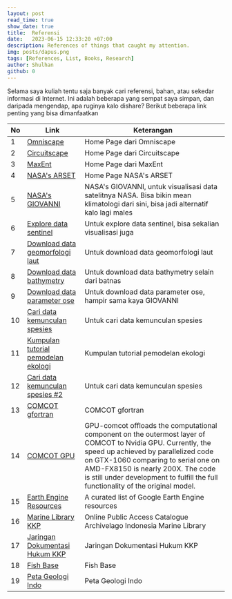 ```yaml
---
layout: post
read_time: true
show_date: true
title:  Referensi
date:   2023-06-15 12:33:20 +07:00
description: References of things that caught my attention.
img: posts/dapus.png 
tags: [References, List, Books, Research]
author: Shulhan
github: 0
---
```

Selama saya kuliah tentu saja banyak cari referensi, bahan, atau sekedar informasi di Internet. 
Ini adalah beberapa yang sempat saya simpan, dan daripada mengendap, apa ruginya kalo dishare?
Berikut beberapa link penting yang bisa dimanfaatkan

| No | Link                                                                 | Keterangan                                                       |
|----|----------------------------------------------------------------------|------------------------------------------------------------------|
| 1  | [Omniscape](https://docs.circuitscape.org/Omniscape.jl/stable/)     | Home Page dari Omniscape                                         |
| 2  | [Circuitscape](https://circuitscape.org/)                   | Home Page dari Circuitscape                                      |
| 3  | [MaxEnt](https://biodiversityinformatics.amnh.org/open_source/maxent/)    | Home Page dari MaxEnt                                            |
| 4  | [NASA's ARSET](https://appliedsciences.nasa.gov/what-we-do/capacity-building/arset) | Home Page NASA's ARSET                                           |
| 5  | [NASA's GIOVANNI](https://giovanni.gsfc.nasa.gov/giovanni/)                        | NASA's GIOVANNI, untuk visualisasi data satelitnya NASA. Bisa bikin mean klimatologi dari sini, bisa jadi alternatif kalo lagi males |
| 6   | [Explore data sentinel](https://apps.sentinel-hub.com/eo-browser/)                                      | Untuk explore data sentinel, bisa sekalian visualisasi juga |
| 7   | [Download data geomorfologi laut](https://bluehabitats.org/)                                            | Untuk download data geomorfologi laut         |
| 8   | [Download data bathymetry](https://download.gebco.net/)                                                 | Untuk download data bathymetry selain dari batnas   |
| 9   | [Download data parameter ose](https://data.marine.copernicus.eu/viewer/expert?)        | Untuk download data parameter ose, hampir sama kaya GIOVANNI       |
| 10  | [Cari data kemunculan spesies](https://mapper.obis.org/)                                                | Untuk cari data kemunculan spesies   |
| 11  | [Kumpulan tutorial pemodelan ekologi](https://sites.google.com/site/thebantalab/tutorials?pli=1)         | Kumpulan tutorial pemodelan ekologi   |
| 12  | [Cari data kemunculan spesies #2](https://www.gbif.org/occurrence/map)                                  | Untuk cari data kemunculan spesies       |
| 13   | [COMCOT gfortran](https://github.com/AndybnACT/comcot-gfortran)                                                    | COMCOT gfortran                      |
| 14   | [COMCOT GPU](https://github.com/AndybnACT/GPU-comcot)                                                               | GPU-comcot offloads the computational component on the outermost layer of COMCOT to Nvidia GPU. Currently, the speed up achieved by parallelized code on GTX-1060 comparing to serial one on AMD-FX8150 is nearly 200X. The code is still under development to fulfill the full functionality of the original model. |
| 15   | [Earth Engine Resources](https://github.com/giswqs/Awesome-GEE)     | A curated list of Google Earth Engine resources |
| 16   | [Marine Library KKP](https://archivelago.kkp.go.id/)     | Online Public Access Catalogue Archivelago Indonesia Marine Library |
| 17   | [Jaringan Dokumentasi Hukum KKP](https://jdih.kkp.go.id/)                                                            | Jaringan Dokumentasi Hukum KKP        |
| 18   | [Fish Base](https://www.fishbase.de/)                                                                               | Fish Base                            |
| 19   | [Peta Geologi Indo](https://geoportal.esdm.go.id/geologi/)                                                          | Peta Geologi Indo                     |

